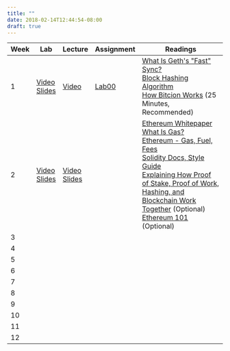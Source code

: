 ```yaml
---
title: ""
date: 2018-02-14T12:44:54-08:00
draft: true
---
```


| Week | Lab | Lecture | Assignment | Readings |
|------|------------------------------------------------------------------------------------------------------------------------------------------------------------------------------------------------------------|-------------------------------------------------------------------------------------------------------------------------------------------------------------------------------------------------|-------------------------------------------------|---------------------------------------------------------------------------------------------------------------------------------------------------------------------------------------------------------------------------------------------------------------------------------------------------------------------------------------------------------------------------------------------------------------------------------------------------------------------------------------------------------------------------------------------------------------------------------------------------------------------------------------------------------------------------------------------------------------------------------------|
| 1 | [Video](https://youtu.be/F7Ehnt1ht_o)  <br/> [Slides](https://d1b10bmlvqabco.cloudfront.net/attach/jd3dzh5iwo9m9/j6hb2sjyt4t447/jd522hsrx6x1/Lab_00__Blockchain_for_Developers.pdf) | [Video](https://youtu.be/Sac1Ah8UAL4) | [Lab00](https://goo.gl/forms/MNM0OEJCMuQ0Te7n2) | [What Is Geth's "Fast" Sync?](https://ethereum.stackexchange.com/questions/1161/what-is-geths-fast-sync-and-why-is-it-faster)  <br/> [Block Hashing Algorithm](https://en.bitcoin.it/wiki/Block_hashing_algorithm)  <br/> [How Bitcion Works](https://www.youtube.com/watch?v=bBC-nXj3Ng4) (25 Minutes, Recommended) |
| 2 | [Video](https://www.youtube.com/watch?v=rwfENZJT-i0)  <br/> [Slides](https://d1b10bmlvqabco.cloudfront.net/attach/jd3dzh5iwo9m9/i54n6s0szuqm8/jdf28mwppjca/Lab_01__Solidity_a_Smart_Contract_Language.pdf) | [Video](https://www.youtube.com/watch?v=0s23w5GUAeU)  <br/> [Slides](https://d1b10bmlvqabco.cloudfront.net/attach/jd3dzh5iwo9m9/i54n6s0szuqm8/jdghmcdlnpo7/Lecture_02__Ethereum_Mechanics_.pdf) |  | [Ethereum Whitepaper](https://docs.google.com/document/d/1_GEeKjaC6wumxij9NnteOdU1I34ViaBMG_7T2Q1fSyo/edit)  <br/> [What Is Gas?](https://myetherwallet.github.io/knowledge-base/gas/what-is-gas-ethereum.html)  <br/> [Ethereum - Gas, Fuel, Fees](https://media.consensys.net/ethereum-gas-fuel-and-fees-3333e17fe1dc)  <br/> [Solidity Docs, Style Guide](http://solidity.readthedocs.io/en/develop/style-guide.html)  <br/> [Explaining How Proof of Stake, Proof of Work, Hashing, and Blockchain Work Together](https://medium.com/@robertgreenfieldiv/explaining-proof-of-stake-f1eae6feb26f) (Optional) <br/> [Ethereum 101](https://docs.google.com/document/d/1FaPo75Hp0GQLP3xYvTSIuKftHuxfZEEJs9CaBcesTi0/edit) (Optional) |
| 3 |  |  |  |  |
| 4 |  |  |  |  |
| 5 |  |  |  |  |
| 6 |  |  |  |  |
| 7 |  |  |  |  |
| 8 |  |  |  |  |
| 9 |  |  |  |  |
| 10 |  |  |  |  |
| 11 |  |  |  |  |
| 12 |  |  |  |  |
